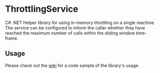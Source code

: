 # ThrottlingService
C# .NET Helper library for using in-memory throttling on a single machine. The service can be configured to inform the caller whether they have reached the maximum number of calls within the sliding window time-frame.

## Usage

Please check out the [wiki](https://github.com/InitiateNorth/ThrottlingService/wiki) for a code sample of the library's usage.
